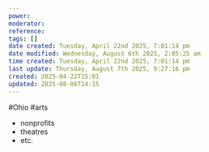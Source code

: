 ```yaml
---
power: 
moderator: 
reference: 
tags: []
date created: Tuesday, April 22nd 2025, 7:01:14 pm
date modified: Wednesday, August 6th 2025, 2:05:25 am
time created: Tuesday, April 22nd 2025, 7:01:14 pm
last update: Thursday, August 7th 2025, 9:27:16 pm
created: 2025-04-22T15:01
updated: 2025-08-06T14:15
---
```

#Ohio #arts 
- nonprofits
- theatres
- etc.